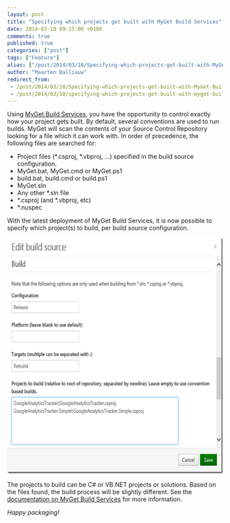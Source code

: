 ```yaml
---
layout: post
title: "Specifying which projects get built with MyGet Build Services"
date: 2014-03-10 09:15:00 +0100
comments: true
published: true
categories: ["post"]
tags: ["Feature"]
alias: ["/post/2014/03/10/Specifying-which-projects-get-built-with-MyGet-Build-Services.aspx", "/post/2014/03/10/specifying-which-projects-get-built-with-myget-build-services.aspx"]
author: "Maarten Balliauw"
redirect_from:
 - /post/2014/03/10/Specifying-which-projects-get-built-with-MyGet-Build-Services.aspx.html
 - /post/2014/03/10/specifying-which-projects-get-built-with-myget-build-services.aspx.html
---
```


<p>Using <a href="http://www.myget.org">MyGet Build Services</a>, you have the opportunity to control exactly how your project gets built. By default, several conventions are used to run builds. MyGet will scan the contents of your Source Control Repository looking for a file which it can work with. In order of precedence, the following files are searched for: <ul> <li>Project files (*.csproj, *.vbproj, ...) specified in the build source configuration.  <li>MyGet.bat, MyGet.cmd or MyGet.ps1  <li>build.bat, build.cmd or build.ps1  <li>MyGet.sln  <li>Any other *.sln file  <li>*.csproj (and *.vbproj, etc)  <li>*.nuspec</li></ul> <p>With the latest deployment of MyGet Build Services, it is now possible to specify which project(s) to build, per build source&nbsp;configuration.  <p><a href="/images/image_84.png"><img width="644" height="552" title="MyGet Specify Project to Build" style="border: 0px currentColor; border-image: none; padding-top: 0px; padding-right: 0px; padding-left: 0px; display: inline; background-image: none;" alt="MyGet Specify Project to Build" src="/images/image_thumb_82.png" border="0"></a> <p>The projects to build can be C# or VB.NET projects or solutions. Based on the files found, the build process will be slightly different. See the <a href="http://docs.myget.org/docs/reference/build-services#The_Build_Process">documentation on MyGet Build Services</a> for more information. <p><em>Happy packaging!</em></p>



